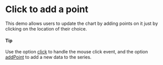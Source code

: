 # Click to add a point
This demo allows users to update the chart by adding points on it just by clicking on the location of their choice. 

####  Tip
Use the option [click](http://api.highcharts.com/highcharts/chart.events.click) to handle the mouse click event, and the option [addPoint](http://api.highcharts.com/highcharts/Series.addPoint) to add a new data to the series.
